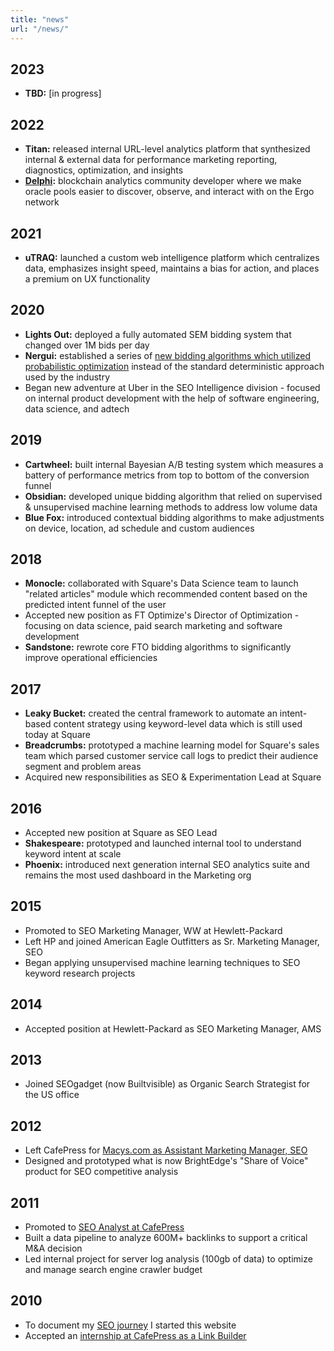 ```yaml
---
title: "news"
url: "/news/"
---
```


## 2023
* __TBD:__ [in progress]

## 2022
* __Titan:__ released internal URL-level analytics platform that synthesized internal & external data for performance marketing reporting, diagnostics, optimization, and insights
* __[Delphi](https://github.com/thedelphiproject):__ blockchain analytics community developer where we make oracle pools easier to discover, observe, and interact with on the Ergo network


## 2021
* __uTRAQ:__ launched a custom web intelligence platform which centralizes data, emphasizes insight speed, maintains a bias for action, and places a premium on UX functionality

## 2020
* __Lights Out:__ deployed a fully automated SEM bidding system that changed over 1M bids per day
* __Nergui:__ established a series of [new bidding algorithms which utilized probabilistic optimization](https://www.christopheryee.org/blog/from-deterministic-to-probabilistic-sem-bid-optimization/) instead of the standard deterministic approach used by the industry
* Began new adventure at Uber in the SEO Intelligence division - focused on internal product development with the help of software engineering, data science, and adtech

## 2019
* __Cartwheel:__ built internal Bayesian A/B testing system which measures a battery of performance metrics from top to bottom of the conversion funnel
* __Obsidian:__ developed unique bidding algorithm that relied on supervised & unsupervised machine learning methods to address low volume data
* __Blue Fox:__ introduced contextual bidding algorithms to make adjustments on device, location, ad schedule and custom audiences 

## 2018
* __Monocle:__ collaborated with Square's Data Science team to launch "related articles" module which recommended content based on the predicted intent funnel of the user
* Accepted new position as FT Optimize's Director of Optimization - focusing on data science, paid search marketing and software development
* __Sandstone:__ rewrote core FTO bidding algorithms to significantly improve operational efficiencies

## 2017
* __Leaky Bucket:__ created the central framework to automate an intent-based content strategy using keyword-level data which is still used today at Square
* __Breadcrumbs:__ prototyped a machine learning model for Square's sales team which parsed customer service call logs to predict their audience segment and problem areas
* Acquired new responsibilities as SEO & Experimentation Lead at Square

##  2016
* Accepted new position at Square as SEO Lead
* __Shakespeare:__ prototyped and launched internal tool to understand keyword intent at scale
* __Phoenix:__ introduced next generation internal SEO analytics suite and remains the most used dashboard in the Marketing org

## 2015
* Promoted to SEO Marketing Manager, WW at Hewlett-Packard
* Left HP and joined American Eagle Outfitters as Sr. Marketing Manager, SEO
* Began applying unsupervised machine learning techniques to SEO keyword research projects

## 2014
* Accepted position at Hewlett-Packard as SEO Marketing Manager, AMS

## 2013
* Joined SEOgadget (now Builtvisible) as Organic Search Strategist for the US office

## 2012
* Left CafePress for [Macys.com as Assistant Marketing Manager, SEO](https://www.christopheryee.org/blog/goodbye-cafepress-hello-macys/)
* Designed and prototyped what is now BrightEdge's "Share of Voice" product for SEO competitive analysis

## 2011
* Promoted to [SEO Analyst at CafePress](https://www.christopheryee.org/blog/job-obtained-seo-analyst-intern/)
* Built a data pipeline to analyze 600M+ backlinks to support a critical M&A decision
* Led internal project for server log analysis (100gb of data) to optimize and manage search engine crawler budget

## 2010
* To document my [SEO journey](https://www.christopheryee.org/blog/let-my-seo-journey-begin/) I started this website
* Accepted an [internship at CafePress as a Link Builder](https://www.christopheryee.org/blog/job-obtained-link-builder-intern/)


